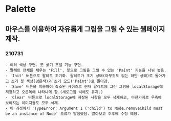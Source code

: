# Palette

## 마우스를 이용하여 자유롭게 그림을 그릴 수 있는 웹페이지 제작.
### 210731
    - 여러 색상 구현. 붓 굵기 조절 기능 구현.
    - 팔레트 전체를 채우는 'Fill', 붓으로 그림을 그릴 수 있는 'Paint' 기능을 나눠 놓음.
    - 'Init' 버튼으로 팔레트 초기화. 팔레트가 초기 상태(아무것도 없는 하얀 상태)로 돌아가고 초기 붓 색상(검은색)과 초기 모드('Paint')로 돌아감.
    - 'Save' 버튼을 이용하여 축소된 사이즈로 현재 팔레트에 그린 그림을 localStorage에 저장하고 오른쪽에 나타나게 함.(새로고침 시에도 유지.)
    - 'Clear' 버튼으로 localStorage에 저장된 사항을 모두 삭제하고, 마찬가지로 우측에 보여지는 이미지들도 모두 삭제.
    - 이 과정에서 'TypeError: Argument 1 ('child') to Node.removeChild must be an instance of Node' 오류가 발생했음. 알아보고 추후에 수정 예정.
